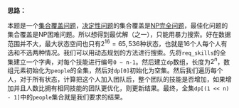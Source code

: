**思路：**

本题是一个[集合覆盖问题](https://baike.baidu.com/item/%E9%9B%86%E5%90%88%E8%A6%86%E7%9B%96%E9%97%AE%E9%A2%98/9160069)，[决定性问题](https://baike.baidu.com/item/决定性问题)的集合覆盖是[NP完全问题](https://baike.baidu.com/item/NP完全问题)，最佳化问题的集合覆盖是NP困难问题。所以想得到最优解（之一），只能用暴力搜索。好在数据范围并不大，最大状态空间也只有$2^{16}=65,536‬$种状态，也就是16个人每个人有选和不选两种情况。我们可以用动态规划的方法进行搜索。先将`req_skills`的全集建立一个字典，对每个技能进行编号`0 ~ n-1`。然后建立`dp`数组，长度为$2^n$，数组元素初始化为`people`的全集，然后对`dp[0]`初始化为空集。然后我们遍历每个人，对于所有状态，计算把这个人加入团队后，整个团队的技能是否增加，如果增加并且人数比拥有相同技能的团队更优化，则更新结果。最终，全集`dp[(1 << n) - 1]`中的`people`集合就是我们要求的结果。

